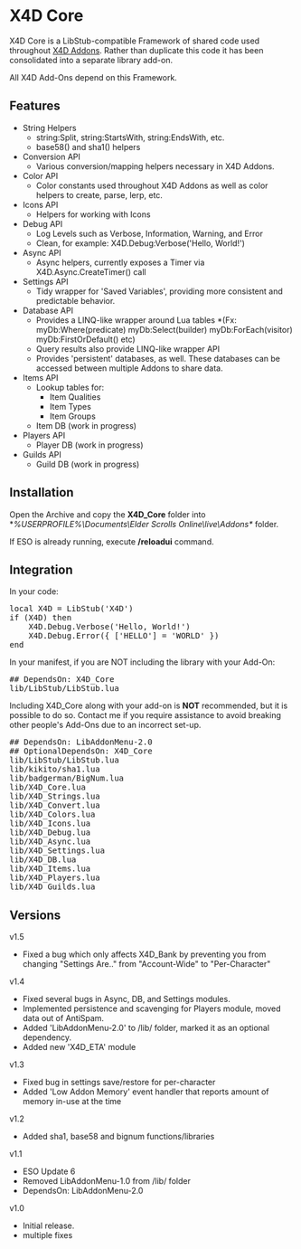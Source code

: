 # X4D **Core**

X4D Core is a LibStub-compatible Framework of shared code used throughout <a href="http://www.esoui.com/portal.php?id=50&a=list">X4D Addons</a>. Rather than duplicate this code it has been consolidated into a separate library add-on.

All X4D Add-Ons depend on this Framework.


## Features

* String Helpers
    * string:Split, string:StartsWith, string:EndsWith, etc.
    * base58() and sha1() helpers
* Conversion API
    * Various conversion/mapping helpers necessary in X4D Addons.
* Color API
    * Color constants used throughout X4D Addons as well as color helpers to create, parse, lerp, etc.
* Icons API
    * Helpers for working with Icons
* Debug API
    * Log Levels such as Verbose, Information, Warning, and Error
    * Clean, for example: X4D.Debug:Verbose('Hello, World!')
* Async API
    * Async helpers, currently exposes a Timer via X4D.Async.CreateTimer() call
* Settings API
    * Tidy wrapper for 'Saved Variables', providing more consistent and predictable behavior.
* Database API
    * Provides a LINQ-like wrapper around Lua tables *(Fx: myDb:Where(predicate) myDb:Select(builder) myDb:ForEach(visitor) myDb:FirstOrDefault() etc)
    * Query results also provide LINQ-like wrapper API
    * Provides 'persistent' databases, as well. These databases can be accessed between multiple Addons to share data.
* Items API
    * Lookup tables for:
        * Item Qualities
        * Item Types
        * Item Groups
    * Item DB (work in progress)
* Players API
    * Player DB (work in progress)
* Guilds API
    * Guild DB (work in progress)

## Installation

Open the Archive and copy the **X4D_Core** folder into **%USERPROFILE%\Documents\Elder Scrolls Online\live\Addons\** folder.


If ESO is already running, execute **/reloadui** command.

## Integration

In your code:
<pre>
local X4D = LibStub('X4D')
if (X4D) then
	X4D.Debug.Verbose('Hello, World!')
	X4D.Debug.Error({ ['HELLO'] = 'WORLD' })
end
</pre>

In your manifest, if you are NOT including the library with your Add-On:
<pre>
## DependsOn: X4D_Core
lib/LibStub/LibStub.lua
</pre>

Including X4D_Core along with your add-on is **NOT** recommended, but it is possible to do so. Contact me if you require assistance to avoid breaking other people's Add-Ons due to an incorrect set-up.
<pre>
## DependsOn: LibAddonMenu-2.0
## OptionalDependsOn: X4D_Core
lib/LibStub/LibStub.lua
lib/kikito/sha1.lua
lib/badgerman/BigNum.lua
lib/X4D_Core.lua
lib/X4D_Strings.lua
lib/X4D_Convert.lua
lib/X4D_Colors.lua
lib/X4D_Icons.lua
lib/X4D_Debug.lua
lib/X4D_Async.lua
lib/X4D_Settings.lua
lib/X4D_DB.lua
lib/X4D_Items.lua
lib/X4D_Players.lua
lib/X4D_Guilds.lua
</pre>

## Versions
v1.5

- Fixed a bug which only affects X4D_Bank by preventing you from changing "Settings Are.." from "Account-Wide" to "Per-Character"

v1.4

- Fixed several bugs in Async, DB, and Settings modules.
- Implemented persistence and scavenging for Players module, moved data out of AntiSpam.
- Added 'LibAddonMenu-2.0' to /lib/ folder, marked it as an optional dependency.
- Added new 'X4D_ETA' module

v1.3

- Fixed bug in settings save/restore for per-character
- Added 'Low Addon Memory' event handler that reports amount of memory in-use at the time

v1.2

- Added sha1, base58 and bignum functions/libraries

v1.1

- ESO Update 6
- Removed LibAddonMenu-1.0 from /lib/ folder
- DependsOn: LibAddonMenu-2.0


v1.0

- Initial release.
- multiple fixes

